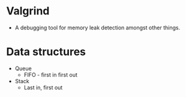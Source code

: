 Valgrind
========
* A debugging tool for memory leak detection amongst other things.

Data structures
===============
* Queue
    * FIFO - first in first out
* Stack
    * Last in, first out

